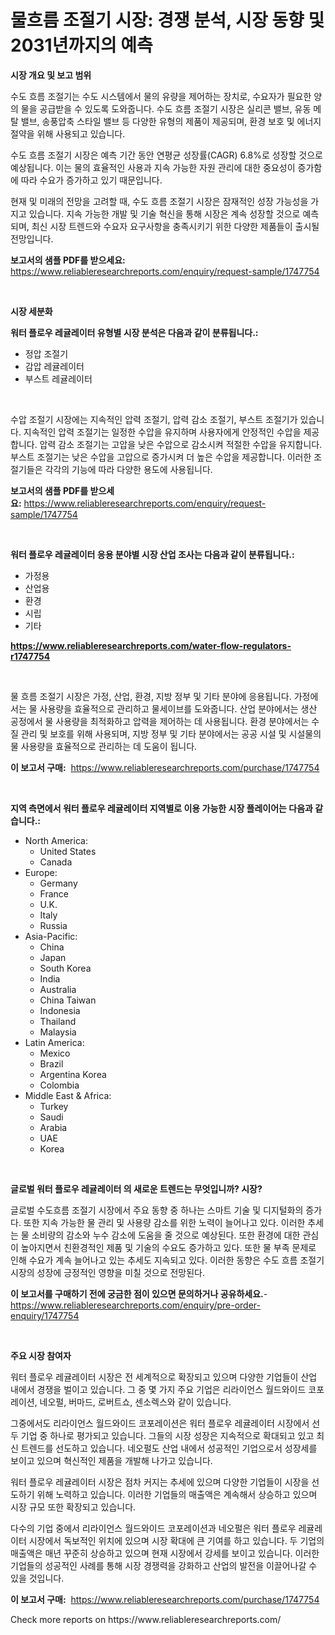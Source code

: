 <p><h1>물흐름 조절기 시장: 경쟁 분석, 시장 동향 및 2031년까지의 예측</h1></p><p><strong>시장 개요 및 보고 범위</strong></p>
<p><p>수도 흐름 조절기는 수도 시스템에서 물의 유량을 제어하는 장치로, 수요자가 필요한 양의 물을 공급받을 수 있도록 도와줍니다. 수도 흐름 조절기 시장은 실리콘 밸브, 유동 메탈 밸브, 송풍압축 스타일 밸브 등 다양한 유형의 제품이 제공되며, 환경 보호 및 에너지 절약을 위해 사용되고 있습니다.</p><p>수도 흐름 조절기 시장은 예측 기간 동안 연평균 성장률(CAGR) 6.8%로 성장할 것으로 예상됩니다. 이는 물의 효율적인 사용과 지속 가능한 자원 관리에 대한 중요성이 증가함에 따라 수요가 증가하고 있기 때문입니다.</p><p>현재 및 미래의 전망을 고려할 때, 수도 흐름 조절기 시장은 잠재적인 성장 가능성을 가지고 있습니다. 지속 가능한 개발 및 기술 혁신을 통해 시장은 계속 성장할 것으로 예측되며, 최신 시장 트렌드와 수요자 요구사항을 충족시키기 위한 다양한 제품들이 출시될 전망입니다.</p></p>
<p><strong>보고서의 샘플 PDF를 받으세요:</strong> <a href="https://www.reliableresearchreports.com/enquiry/request-sample/1747754">https://www.reliableresearchreports.com/enquiry/request-sample/1747754</a></p>
<p>&nbsp;</p>
<p><strong>시장 세분화</strong></p>
<p><strong>워터 플로우 레귤레이터 유형별 시장 분석은 다음과 같이 분류됩니다.:</strong></p>
<p><ul><li>정압 조절기</li><li>감압 레귤레이터</li><li>부스트 레귤레이터</li></ul></p>
<p>&nbsp;</p>
<p><p>수압 조절기 시장에는 지속적인 압력 조절기, 압력 감소 조절기, 부스트 조절기가 있습니다. 지속적인 압력 조절기는 일정한 수압을 유지하며 사용자에게 안정적인 수압을 제공합니다. 압력 감소 조절기는 고압을 낮은 수압으로 감소시켜 적절한 수압을 유지합니다. 부스트 조절기는 낮은 수압을 고압으로 증가시켜 더 높은 수압을 제공합니다. 이러한 조절기들은 각각의 기능에 따라 다양한 용도에 사용됩니다.</p></p>
<p><strong>보고서의 샘플 PDF를 받으세요:</strong>&nbsp;<a href="https://www.reliableresearchreports.com/enquiry/request-sample/1747754">https://www.reliableresearchreports.com/enquiry/request-sample/1747754</a></p>
<p>&nbsp;</p>
<p><strong> 워터 플로우 레귤레이터 응용 분야별 시장 산업 조사는 다음과 같이 분류됩니다.:</strong></p>
<p><ul><li>가정용</li><li>산업용</li><li>환경</li><li>시립</li><li>기타</li></ul></p>
<p><strong><a href="https://www.reliableresearchreports.com/water-flow-regulators-r1747754">https://www.reliableresearchreports.com/water-flow-regulators-r1747754</a></strong></p>
<p>&nbsp;</p>
<p><p>물 흐름 조절기 시장은 가정, 산업, 환경, 지방 정부 및 기타 분야에 응용됩니다. 가정에서는 물 사용량을 효율적으로 관리하고 물세이브를 도와줍니다. 산업 분야에서는 생산 공정에서 물 사용량을 최적화하고 압력을 제어하는 데 사용됩니다. 환경 분야에서는 수질 관리 및 보호를 위해 사용되며, 지방 정부 및 기타 분야에서는 공공 시설 및 시설물의 물 사용량을 효율적으로 관리하는 데 도움이 됩니다.</p></p>
<p><strong>이 보고서 구매:</strong>&nbsp; <a href="https://www.reliableresearchreports.com/purchase/1747754">https://www.reliableresearchreports.com/purchase/1747754</a></p>
<p>&nbsp;</p>
<p><strong>지역 측면에서 워터 플로우 레귤레이터 지역별로 이용 가능한 시장 플레이어는 다음과 같습니다.:</strong></p>
<p><ul>
    <li>
        North America:
        <ul>
            <li>United States</li>
            <li>Canada</li>
        </ul>
    </li>
    <li>
        Europe:
        <ul>
            <li>Germany</li>
            <li>France</li>
            <li>U.K.</li>
            <li>Italy</li>
            <li>Russia</li>
        </ul>
    </li>
    <li>
        Asia-Pacific:
        <ul>
            <li>China</li>
            <li>Japan</li>
            <li>South Korea</li>
            <li>India</li>
            <li>Australia</li>
            <li>China Taiwan</li>
            <li>Indonesia</li>
            <li>Thailand</li>
            <li>Malaysia</li>
        </ul>
    </li>
    <li>
        Latin America:
        <ul>
            <li>Mexico</li>
            <li>Brazil</li>
            <li>Argentina Korea</li>
            <li>Colombia</li>
        </ul>
    </li>
    <li>
        Middle East & Africa:
        <ul>
            <li>Turkey</li>
            <li>Saudi</li>
            <li>Arabia</li>
            <li>UAE</li>
            <li>Korea</li>
        </ul>
    </li>
    </ul></p>
<p>&nbsp;</p>
<p><strong>글로벌 워터 플로우 레귤레이터 의 새로운 트렌드는 무엇입니까? 시장?</strong></p>
<p><p>글로벌 수도흐름 조절기 시장에서 주요 동향 중 하나는 스마트 기술 및 디지털화의 증가다. 또한 지속 가능한 물 관리 및 사용량 감소를 위한 노력이 늘어나고 있다. 이러한 추세는 물 소비량의 감소와 누수 감소에 도움을 줄 것으로 예상된다. 또한 환경에 대한 관심이 높아지면서 친환경적인 제품 및 기술의 수요도 증가하고 있다. 또한 물 부족 문제로 인해 수요가 계속 늘어나고 있는 추세도 지속되고 있다. 이러한 동향은 수도 흐름 조절기 시장의 성장에 긍정적인 영향을 미칠 것으로 전망된다.</p></p>
<p><strong>이 보고서를 구매하기 전에 궁금한 점이 있으면 문의하거나 공유하세요.</strong>- <a href="https://www.reliableresearchreports.com/enquiry/pre-order-enquiry/1747754">https://www.reliableresearchreports.com/enquiry/pre-order-enquiry/1747754</a></p>
<p>&nbsp;</p>
<p><strong>주요 시장 참여자</strong></p>
<p><p>워터 플로우 레귤레이터 시장은 전 세계적으로 확장되고 있으며 다양한 기업들이 산업 내에서 경쟁을 벌이고 있습니다. 그 중 몇 가지 주요 기업은 리라이언스 월드와이드 코포레이션, 네오펄, 버마드, 로버트쇼, 센소렉스와 같이 있습니다.</p><p>그중에서도 리라이언스 월드와이드 코포레이션은 워터 플로우 레귤레이터 시장에서 선두 기업 중 하나로 평가되고 있습니다. 그들의 시장 성장은 지속적으로 확대되고 있고 최신 트렌드를 선도하고 있습니다. 네오펄도 산업 내에서 성공적인 기업으로서 성장세를 보이고 있으며 혁신적인 제품을 개발해 나가고 있습니다.</p><p>워터 플로우 레귤레이터 시장은 점차 커지는 추세에 있으며 다양한 기업들이 시장을 선도하기 위해 노력하고 있습니다. 이러한 기업들의 매출액은 계속해서 상승하고 있으며 시장 규모 또한 확장되고 있습니다.</p><p>다수의 기업 중에서 리라이언스 월드와이드 코포레이션과 네오펄은 워터 플로우 레귤레이터 시장에서 독보적인 위치에 있으며 시장 확대에 큰 기여를 하고 있습니다. 두 기업의 매출액은 매년 꾸준히 상승하고 있으며 현재 시장에서 강세를 보이고 있습니다. 이러한 기업들의 성공적인 사례를 통해 시장 경쟁력을 강화하고 산업의 발전을 이끌어나갈 수 있을 것입니다.</p></p>
<p><strong>이 보고서 구매:</strong>&nbsp;&nbsp;<a href="https://www.reliableresearchreports.com/purchase/1747754">https://www.reliableresearchreports.com/purchase/1747754</a></p>
<p>Check more reports on https://www.reliableresearchreports.com/</p>